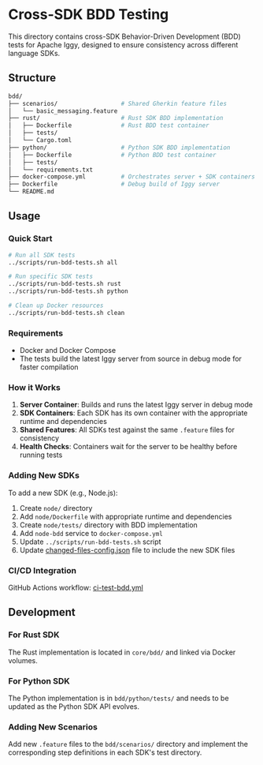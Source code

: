 # Cross-SDK BDD Testing

This directory contains cross-SDK Behavior-Driven Development (BDD) tests for Apache Iggy, designed to ensure consistency across different language SDKs.

## Structure

```bash
bdd/
├── scenarios/                  # Shared Gherkin feature files
│   └── basic_messaging.feature
├── rust/                       # Rust SDK BDD implementation
│   ├── Dockerfile              # Rust BDD test container
│   ├── tests/
│   └── Cargo.toml
├── python/                     # Python SDK BDD implementation
│   ├── Dockerfile              # Python BDD test container
│   ├── tests/
│   └── requirements.txt
├── docker-compose.yml          # Orchestrates server + SDK containers
├── Dockerfile                  # Debug build of Iggy server
└── README.md
```

## Usage

### Quick Start

```bash
# Run all SDK tests
../scripts/run-bdd-tests.sh all

# Run specific SDK tests
../scripts/run-bdd-tests.sh rust
../scripts/run-bdd-tests.sh python

# Clean up Docker resources
../scripts/run-bdd-tests.sh clean
```

### Requirements

- Docker and Docker Compose
- The tests build the latest Iggy server from source in debug mode for faster compilation

### How it Works

1. **Server Container**: Builds and runs the latest Iggy server in debug mode
2. **SDK Containers**: Each SDK has its own container with the appropriate runtime and dependencies
3. **Shared Features**: All SDKs test against the same `.feature` files for consistency
4. **Health Checks**: Containers wait for the server to be healthy before running tests

### Adding New SDKs

To add a new SDK (e.g., Node.js):

1. Create `node/` directory
2. Add `node/Dockerfile` with appropriate runtime and dependencies
3. Create `node/tests/` directory with BDD implementation
4. Add `node-bdd` service to `docker-compose.yml`
5. Update `../scripts/run-bdd-tests.sh` script
6. Update [changed-files-config.json](https://github.com/apache/iggy/blob/master/.github/changed-files-config.json) file to include the new SDK files

### CI/CD Integration

GitHub Actions workflow: [ci-test-bdd.yml](https://github.com/apache/iggy/blob/master/.github/workflows/ci-test-bdd.yml)

## Development

### For Rust SDK

The Rust implementation is located in `core/bdd/` and linked via Docker volumes.

### For Python SDK

The Python implementation is in `bdd/python/tests/` and needs to be updated as the Python SDK API evolves.

### Adding New Scenarios

Add new `.feature` files to the `bdd/scenarios/` directory and implement the corresponding step definitions in each SDK's test directory.
